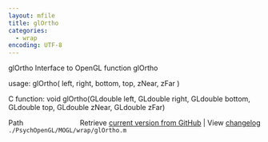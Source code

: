 ```yaml
---
layout: mfile
title: glOrtho
categories:
  - wrap
encoding: UTF-8
---
```


glOrtho  Interface to OpenGL function glOrtho

usage:  glOrtho\( left, right, bottom, top, zNear, zFar \)

C function:  void glOrtho\(GLdouble left, GLdouble right, GLdouble bottom, GLdouble top, GLdouble zNear, GLdouble zFar\)


<div class="code_header" style="text-align:right;">
  <span style="float:left;">Path&nbsp;&nbsp;</span> <span class="counter">Retrieve <a href=
  "https://raw.github.com/Psychtoolbox-3/Psychtoolbox-3/beta/./PsychOpenGL/MOGL/wrap/glOrtho.m">current version from GitHub</a> | View <a href=
  "https://github.com/Psychtoolbox-3/Psychtoolbox-3/commits/beta/./PsychOpenGL/MOGL/wrap/glOrtho.m">changelog</a></span>
</div>
<div class="code">
  <code>./PsychOpenGL/MOGL/wrap/glOrtho.m</code>
</div>

